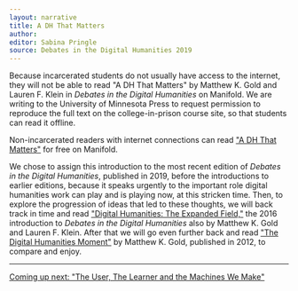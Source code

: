 ```yaml
---
layout: narrative
title: A DH That Matters
author:
editor: Sabina Pringle
source: Debates in the Digital Humanities 2019
---
```


Because incarcerated students do not usually have access to the internet, they will not be able to read "A DH That Matters" by Matthew K. Gold and Lauren F. Klein in *Debates in the Digital Humanities* on Manifold. We are writing to the University of Minnesota Press to request permission to reproduce the full text on the college-in-prison course site, so that students can read it offline.

Non-incarcerated readers with internet connections can read ["A DH That Matters"](https://dhdebates.gc.cuny.edu/read/untitled-f2acf72c-a469-49d8-be35-67f9ac1e3a60/section/0cd11777-7d1b-4f2c-8fdf-4704e827c2c2#intro/) for free on Manifold.  

We chose to assign this introduction to the most recent edition of *Debates in the Digital Humanities*, published in 2019, before the introductions to earlier editions, because it speaks urgently to the important role digital humanities work can play and is playing now, at this stricken time. Then, to explore the progression of ideas that led to these thoughts, we will back track in time and read ["Digital Humanities: The Expanded Field,"](https://dhdebates.gc.cuny.edu/read/untitled/section/14b686b2-bdda-417f-b603-96ae8fbbfd0f#intro/) the 2016 introduction to *Debates in the Digital Humanities* also by Matthew K. Gold and Lauren F. Klein. After that we will go even further back and read ["The Digital Humanities Moment"](https://dhdebates.gc.cuny.edu/read/untitled-88c11800-9446-469b-a3be-3fdb36bfbd1e/section/fcd2121c-0507-441b-8a01-dc35b8baeec6#intro/) by Matthew K. Gold, published in 2012, to compare and enjoy.

---

[Coming up next: "The User, The Learner and the Machines We Make"](/intro-to-dh/readings/3-userlearnermachines)

